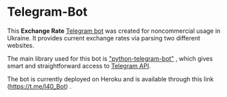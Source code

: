 # Telegram-Bot

This **Exchange Rate** [Telegram bot](https://core.telegram.org/bots) was created for noncommercial usage in Ukraine. It provides current exchange rates via parsing two different websites.

The main library used for this bot is ["python-telegram-bot"](https://github.com/python-telegram-bot/python-telegram-bot) , which gives smart and straightforward access to [Telegram API](https://core.telegram.org/bots/api/).

The bot is currently deployed on Heroku and is available through this link (https://t.me/I40_Bot) .
